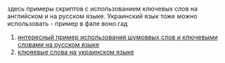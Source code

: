 здесь примеры скриптов с использованием ключевых слов на английском и на русском языке.
Украинский язык тоже можно использовать - пример в фале воно.гад  
1.  [интересный пример использования шумоввых слов и ключевыми словами на русском языке](мста.гад  )
2.  [клюяевые слова на украинском языке](воно.гад)  
